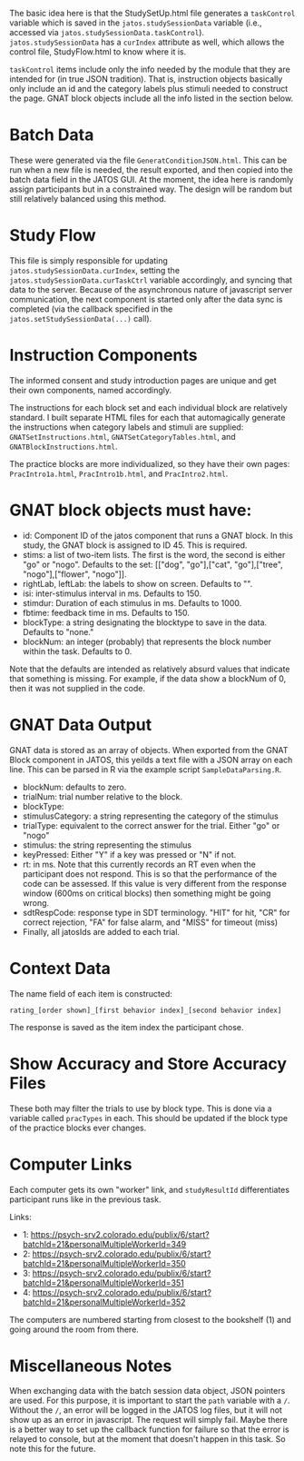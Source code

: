 The basic idea here is that the StudySetUp.html file generates a `taskControl` variable which is saved in the `jatos.studySessionData` variable (i.e., accessed via `jatos.studySessionData.taskControl`). `jatos.studySessionData` has a `curIndex` attribute as well, which allows the control file, StudyFlow.html to know where it is.

`taskControl` items include only the info needed by the module that they are intended for (in true JSON tradition). That is, instruction objects basically only include an id and the category labels plus stimuli needed to construct the page. GNAT block objects include all the info listed in the section below.

# Batch Data

These were generated via the file `GeneratConditionJSON.html`. This can be run when a new file is needed, the result exported, and then copied into the batch data field in the JATOS GUI. At the moment, the idea here is randomly assign participants but in a constrained way. The design will be random but still relatively balanced using this method.

# Study Flow

This file is simply responsible for updating `jatos.studySessionData.curIndex`, setting the `jatos.studySessionData.curTaskCtrl` variable accordingly, and syncing that data to the server. Because of the asynchronous nature of javascript server communication, the next component is started only after the data sync is completed (via the callback specified in the `jatos.setStudySessionData(...)` call).

# Instruction Components

The informed consent and study introduction pages are unique and get their own components, named accordingly.

The instructions for each block set and each individual block are relatively standard. I built separate HTML files for each that automagically generate the instructions when category labels and stimuli are supplied: `GNATSetInstructions.html`, `GNATSetCategoryTables.html`, and `GNATBlockInstructions.html`.

The practice blocks are more individualized, so they have their own pages: `PracIntro1a.html`, `PracIntro1b.html`, and `PracIntro2.html`.

# GNAT block objects must have:

- id: Component ID of the jatos component that runs a GNAT block. In this study, the GNAT block is assigned to ID 45. This is required.
- stims: a list of two-item lists. The first is the word, the second is either "go" or "nogo". Defaults to the set: [["dog", "go"],["cat", "go"],["tree", "nogo"],["flower", "nogo"]].
- rightLab, leftLab: the labels to show on screen. Defaults to "".
- isi: inter-stimulus interval in ms. Defaults to 150.
- stimdur: Duration of each stimulus in ms. Defaults to 1000.
- fbtime: feedback time in ms. Defaults to 150.
- blockType: a string designating the blocktype to save in the data. Defaults to "none."
- blockNum: an integer (probably) that represents the block number within the task. Defaults to 0.

Note that the defaults are intended as relatively absurd values that indicate that something is missing. For example, if the data show a blockNum of 0, then it was not supplied in the code.

# GNAT Data Output

GNAT data is stored as an array of objects. When exported from the GNAT Block component in JATOS, this yeilds a text file with a JSON array on each line. This can be parsed in R via the example script `SampleDataParsing.R`.

- blockNum: defaults to zero.
- trialNum: trial number relative to the block.
- blockType:
- stimulusCategory: a string representing the category of the stimulus
- trialType: equivalent to the correct answer for the trial. Either "go" or "nogo"
- stimulus: the string representing the stimulus
- keyPressed: Either "Y" if a key was pressed or "N" if not.
- rt: in ms. Note that this currently records an RT even when the participant does not respond. This is so that the performance of the code can be assessed. If this value is very different from the response window (600ms on critical blocks) then something might be going wrong.
- sdtRespCode: response type in SDT terminology. "HIT" for hit, "CR" for correct rejection, "FA" for false alarm, and "MISS" for timeout (miss)
- Finally, all jatosIds are added to each trial.

# Context Data

The name field of each item is constructed:

`rating_[order shown]_[first behavior index]_[second behavior index]`

The response is saved as the item index the participant chose.

# Show Accuracy and Store Accuracy Files

These both may filter the trials to use by block type. This is done via a variable called `pracTypes` in each. This should be updated if the block type of the practice blocks ever changes.

# Computer Links

Each computer gets its own "worker" link, and `studyResultId` differentiates participant runs like in the previous task.

Links:
- 1: https://psych-srv2.colorado.edu/publix/6/start?batchId=21&personalMultipleWorkerId=349
- 2: https://psych-srv2.colorado.edu/publix/6/start?batchId=21&personalMultipleWorkerId=350
- 3: https://psych-srv2.colorado.edu/publix/6/start?batchId=21&personalMultipleWorkerId=351
- 4: https://psych-srv2.colorado.edu/publix/6/start?batchId=21&personalMultipleWorkerId=352

The computers are numbered starting from closest to the bookshelf (1) and going around the room from there.

# Miscellaneous Notes

When exchanging data with the batch session data object, JSON pointers are used. For this purpose, it is important to start the `path` variable with a `/`. Without the `/`, an error will be logged in the JATOS log files, but it will not show up as an error in javascript. The request will simply fail. Maybe there is a better way to set up the callback function for failure so that the error is relayed to console, but at the moment that doesn't happen in this task. So note this for the future.
